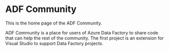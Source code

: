 # ADF Community

This is the home page of the ADF Community.

ADF Community is a place for users of Azure Data Factory to share code that can help the rest of the community. The first project is an extension for Visual Studio to support Data Factory projects.
